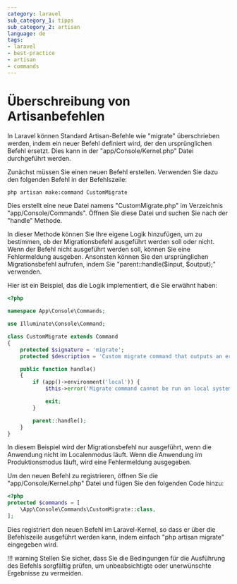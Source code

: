 ```yaml
---
category: laravel
sub_category_1: tipps
sub_category_2: artisan
language: de
tags:
- laravel
- best-practice
- artisan
- commands
---
```


# Überschreibung von Artisanbefehlen

In Laravel können Standard Artisan-Befehle wie "migrate" überschrieben werden, indem ein neuer Befehl definiert wird, der den ursprünglichen Befehl ersetzt. Dies kann in der "app/Console/Kernel.php" Datei durchgeführt werden.

Zunächst müssen Sie einen neuen Befehl erstellen. Verwenden Sie dazu den folgenden Befehl in der Befehlszeile:

```bash
php artisan make:command CustomMigrate
```

Dies erstellt eine neue Datei namens "CustomMigrate.php" im Verzeichnis "app/Console/Commands". Öffnen Sie diese Datei und suchen Sie nach der "handle" Methode.

In dieser Methode können Sie Ihre eigene Logik hinzufügen, um zu bestimmen, ob der Migrationsbefehl ausgeführt werden soll oder nicht. Wenn der Befehl nicht ausgeführt werden soll, können Sie eine Fehlermeldung ausgeben. Ansonsten können Sie den ursprünglichen Migrationsbefehl aufrufen, indem Sie "parent::handle($input, $output);" verwenden.

Hier ist ein Beispiel, das die Logik implementiert, die Sie erwähnt haben:

```php
<?php

namespace App\Console\Commands;

use Illuminate\Console\Command;

class CustomMigrate extends Command
{
    protected $signature = 'migrate';
    protected $description = 'Custom migrate command that outputs an error message on "local" environment';

    public function handle()
    {
        if (app()->environment('local')) {
            $this->error('Migrate command cannot be run on local systems');

            exit;
        }

        parent::handle();
    }
}
```

In diesem Beispiel wird der Migrationsbefehl nur ausgeführt, wenn die Anwendung nicht im Localenmodus läuft. Wenn die Anwendung im Produktionsmodus läuft, wird eine Fehlermeldung ausgegeben.

Um den neuen Befehl zu registrieren, öffnen Sie die "app/Console/Kernel.php" Datei und fügen Sie den folgenden Code hinzu:

```php
<?php
protected $commands = [
    \App\Console\Commands\CustomMigrate::class,
];
```

Dies registriert den neuen Befehl im Laravel-Kernel, so dass er über die Befehlszeile ausgeführt werden kann, indem einfach "php artisan migrate" eingegeben wird.

!!! warning
    Stellen Sie sicher, dass Sie die Bedingungen für die Ausführung des Befehls sorgfältig prüfen, um unbeabsichtigte oder unerwünschte Ergebnisse zu vermeiden.

